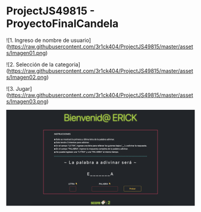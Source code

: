 # ProjectJS49815 - ProyectoFinalCandela

<span>![</span><span>1. Ingreso de nombre de usuario</span><span>]</span><span>(</span><span>https://raw.githubusercontent.com/3r1ck404/ProjectJS49815/master/assets/Imagen01.png</span><span>)</span>

<span>![</span><span>2. Selección de la categoria</span><span>]</span><span>(</span><span>https://raw.githubusercontent.com/3r1ck404/ProjectJS49815/master/assets/Imagen02.png</span><span>)</span>

<span>![</span><span>3. Jugar</span><span>]</span><span>(</span><span>https://raw.githubusercontent.com/3r1ck404/ProjectJS49815/master/assets/Imagen03.png</span><span>)</span>

![4. Jugar](https://github.com/3r1ck404/ProjectJS49815/blob/master/assets/Imagen03.png?raw=true</span><span>)
